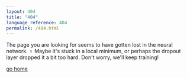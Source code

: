 ```yaml
---
layout: 404
title: "404"
language_reference: 404
permalink: /404.html
---
```


The page you are looking for seems to have gotten lost in the neural network. ‍♀️  Maybe it's stuck in a local minimum, or perhaps the dropout layer dropped it a bit too hard. Don't worry, we'll keep training!

[go home](index.md)
